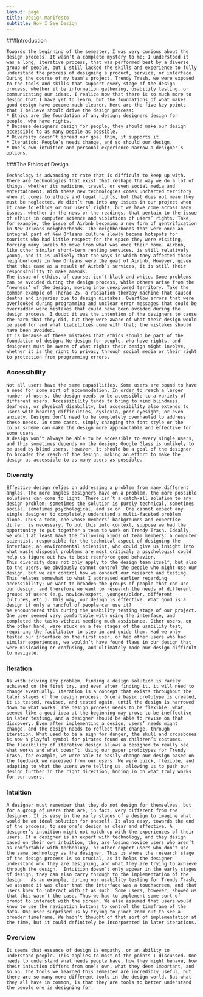 ```yaml
---
layout: page
title: Design Manifesto
subtitle: How I See Design
---
```


###Introduction

	Towards the beginning of the semester, I was very curious about the design process. It wasn’t a complete mystery to me; I understood it was a long, iterative process, that was performed best by a diverse group of people, but I still lacked the skills and experience to fully understand the process of designing a product, service, or interface. During the course of my team’s project, Trendy Trash, we were exposed to the tools and skills that support every stage of the design process, whether it be information gathering, usability testing, or communicating our ideas. I realize now that there is so much more to design that I have yet to learn, but the foundations of what makes good design have become much clearer. Here are the five key points that I believe should drive the design process:
	* Ethics are the foundation of any design; designers design for people, who have rights.
	* Because designers design for people, they should make our design accessible to as many people as possible.
	* Diversity doesn’t spread our goal thin, it supports it.
	* Iteration: People’s needs change, and so should our design.
	* One’s own intuition and personal experience narrow a designer’s options.

###The Ethics of Design

	Technology is advancing at rate that is difficult to keep up with. There are technologies that exist that reshape the way we do a lot of things, whether its medicine, travel, or even social media and entertainment. With these new technologies comes uncharted territory when it comes to ethics and legal rights, but that does not mean they must be neglected. We didn’t run into any issues in our project when it came to ethics or our users’ rights, but we have come across many issues, whether in the news or the readings, that pertain to the issue of ethics in computer science and violations of users’ rights. Take, for example, the issue of Airbnb becoming a new form of gentrification in New Orleans neighborhoods. The neighborhoods that were once an integral part of New Orleans culture slowly became hotspots for tourists who had little respect for the space they were visiting, forcing many locals to move from what was once their home. Airbnb, like other similar short-term renting services, is still relatively young, and it is unlikely that the ways in which they affected those neighborhoods in New Orleans were the goal of Airbnb. However, given that this came as a result of Airbnb’s services, it is still their responsibility to make amends. 
	The issue of ethics, of course, isn’t black and white. Some problems can be avoided during the design process, while others arise from the ‘newness’ of the design, moving into unexplored territory. Take the common example of Therac-25, a radiation therapy machine that caused deaths and injuries due to design mistakes. Overflow errors that were overlooked during programming and unclear error messages that could be overridden were mistakes that could have been avoided during the design process. I doubt it was the intention of the designers to cause the harm that they did, but they were aware of what their design would be used for and what liabilities come with that; the mistakes should have been avoided.
	It is because of these mistakes that ethics should be part of the foundation of design. We design for people, who have rights, and designers must be aware of what rights their design might involve, whether it is the right to privacy through social media or their right to protection from programming errors. 

### Accessibility

	Not all users have the same capabilities. Some users are bound to have a need for some sort of accommodation. In order to reach a larger number of users, the design needs to be accessible to a variety of different users. Accessibility tends to bring to mind blindness, deafness, or physical disability, but accessibility also extends to users with hearing difficulties, dyslexia, poor eyesight, or even anxiety. Designs don’t need to be completely overhauled to address these needs. In some cases, simply changing the font style or the color scheme can make the design more approachable and effective for some users.
	A design won’t always be able to be accessible to every single users, and this sometimes depends on the design; Google Glass is unlikely to be used by blind users. However, it should be a goal of the designer to broaden the reach of the design, making an effort to make the design as accessible to as many users as possible.

### Diversity

	Effective design relies on addressing a problem from many different angles. The more angles designers have on a problem, the more possible solutions can come to light. There isn’t a catch-all solution to any design problem; sometimes the solution is purely technical, sometimes social, sometimes psychological, and so on. One cannot expect any single designer to completely understand a multi-faceted problem alone. Thus a team, one whose members’ backgrounds and expertise differ, is necessary. To put this into context, suppose we had the opportunity to put together a team to work on Trendy Trash. Ideally, we would at least have the following kinds of team members: a computer scientist, responsible for the technical aspect of designing the interface; an environmental scientist, who could give us insight into what waste disposal problems are most critical; a psychologist could help us figure out how to best reenforce good behavior.
	This diversity does not only apply to the design team itself, but also to the users. We obviously cannot control the people who might use our design, but we can control how we conduct our research and testing. This relates somewhat to what I addressed earlier regarding accessibility; we want to broaden the groups of people that can use our design, and therefore we want to research the needs of different groups of users (e.g. novice/expert, younger/older, different cultures, etc.). This way, our design is effective. What good is a design if only a handful of people can use it?
	We encountered this during the usability testing stage of our project. One user seemed very comfortable with using the interface, and completed the tasks without needing much assistance. Other users, on the other hand, were stuck on a few stages of the usability test, requiring the facilitator to step in and guide them. Had we only tested our interface on the first user, or had other users who had similar experiences, we wouldn’t have found flaws in our design that were misleading or confusing, and ultimately made our design difficult to navigate.

### Iteration

	As with solving any problem, finding a design solution is rarely achieved on the first try, and even after finding it, it will need to change eventually. Iteration is a concept that exists throughout the later stages of the design process. Once a basic prototype is created, it is tested, revised, and tested again, until the design is narrowed down to what works. The design process needs to be flexible; what seemed like a good idea at the beginning may prove to be ineffective in later testing, and a designer should be able to revise on that discovery. Even after implementing a design, users’ needs might change, and the design needs to reflect that change, through iteration. What used to be a sign for danger, the skull and crossbones is now a playful symbol for pirates found on children’s costumes. 
	The flexibility of iterative design allows a designer to really see what works and what doesn’t. Using our paper prototypes for Trendy Trash, for example, we were able to easily change our design based on the feedback we received from our users. We were quick, flexible, and adapting to what the users were telling us, allowing us to push our design further in the right direction, honing in on what truly works for our users.

### Intuition

	A designer must remember that they do not design for themselves, but for a group of users that are, in fact, very different from the designer. It is easy in the early stages of a design to imagine what would be an ideal solution for oneself. It also easy, towards the end of the process, to see one’s design as clear and effective. A designer’s intuition might not match up with the experiences of their users. If a designer is an expert with technology, and they design based on their own intuition, they are losing novice users who aren’t as comfortable with technology, or other expert users who don’t use the same technology as the designer. This is where the research stage of the design process is so crucial, as it helps the designer understand who they are designing, and what they are trying to achieve through the design.  Intuition doesn’t only appear in the early stages of design; they can also carry through to the implementation of the design.  As an example, during our usability testing for Trendy Trash, we assumed it was clear that the interface was a touchscreen, and that users knew to interact with it as such. Some users, however, showed us that this wasn’t the case. Thus we had to implement some sort of prompt to interact with the screen. We also assumed that users would know to use the navigation buttons to control the timeframe of the data. One user surprised us by trying to pinch zoom out to see a broader timeframe. We hadn’t thought of that sort of implementation at the time, but it could definitely be incorporated in later iterations.
	
### Overview

	It seems that essence of design is empathy, or an ability to understand people. This applies to most of the points I discussed. One needs to understand what needs people have, how they might behave, how their intuition differs from one’s own, what they deem important, and so on. The tools we learned this semester are incredibly useful, but there are so many more different tools in the design world. But what they all have in common, is that they are tools to better understand the people one is designing for.
